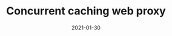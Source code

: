 ---
title: Concurrent caching web proxy
date: '2021-01-30'
tags: ['Projects']
draft: true
summary: 
layout: PostSimple
---